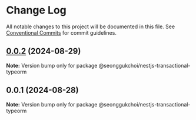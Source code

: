 # Change Log

All notable changes to this project will be documented in this file.
See [Conventional Commits](https://conventionalcommits.org) for commit guidelines.

## [0.0.2](https://github.com/seonggukchoi/packages.js/compare/@seonggukchoi/nestjs-transactional-typeorm@0.0.1...@seonggukchoi/nestjs-transactional-typeorm@0.0.2) (2024-08-29)

**Note:** Version bump only for package @seonggukchoi/nestjs-transactional-typeorm

## 0.0.1 (2024-08-28)

**Note:** Version bump only for package @seonggukchoi/nestjs-transactional-typeorm
